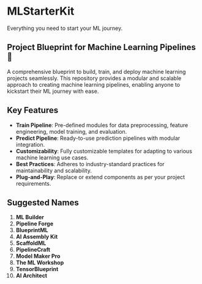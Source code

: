 # MLStarterKit
Everything you need to start your ML journey.

## Project Blueprint for Machine Learning Pipelines 🚀

A comprehensive blueprint to build, train, and deploy machine learning projects seamlessly. This repository provides a modular and scalable approach to creating machine learning pipelines, enabling anyone to kickstart their ML journey with ease.

## Key Features
- **Train Pipeline**: Pre-defined modules for data preprocessing, feature engineering, model training, and evaluation.
- **Predict Pipeline**: Ready-to-use prediction pipelines with modular integration.
- **Customizability**: Fully customizable templates for adapting to various machine learning use cases.
- **Best Practices**: Adheres to industry-standard practices for maintainability and scalability.
- **Plug-and-Play**: Replace or extend components as per your project requirements.

## Suggested Names
1. **ML Builder**  
2. **Pipeline Forge**  
3. **BlueprintML**  
4. **AI Assembly Kit**  
5. **ScaffoldML**  
6. **PipelineCraft**  
7. **Model Maker Pro**  
8. **The ML Workshop**  
9. **TensorBlueprint**  
10. **AI Architect**  
